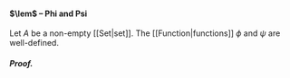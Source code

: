 #### $\lem$ – Phi and Psi
Let $A$ be a non-empty [[Set|set]]. The [[Function|functions]] $\phi$ and $\psi$ are well-defined.

##### *Proof.*